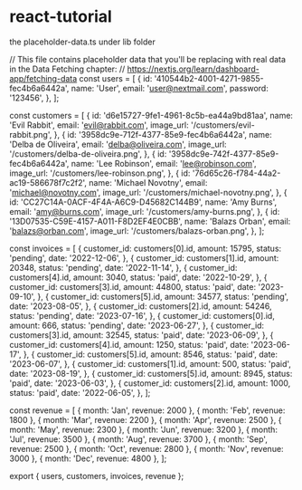 # react-tutorial


the placeholder-data.ts under lib folder

// This file contains placeholder data that you'll be replacing with real data in the Data Fetching chapter:
// https://nextjs.org/learn/dashboard-app/fetching-data
const users = [
  {
    id: '410544b2-4001-4271-9855-fec4b6a6442a',
    name: 'User',
    email: 'user@nextmail.com',
    password: '123456',
  },
];

const customers = [
  {
    id: 'd6e15727-9fe1-4961-8c5b-ea44a9bd81aa',
    name: 'Evil Rabbit',
    email: 'evil@rabbit.com',
    image_url: '/customers/evil-rabbit.png',
  },
  {
    id: '3958dc9e-712f-4377-85e9-fec4b6a6442a',
    name: 'Delba de Oliveira',
    email: 'delba@oliveira.com',
    image_url: '/customers/delba-de-oliveira.png',
  },
  {
    id: '3958dc9e-742f-4377-85e9-fec4b6a6442a',
    name: 'Lee Robinson',
    email: 'lee@robinson.com',
    image_url: '/customers/lee-robinson.png',
  },
  {
    id: '76d65c26-f784-44a2-ac19-586678f7c2f2',
    name: 'Michael Novotny',
    email: 'michael@novotny.com',
    image_url: '/customers/michael-novotny.png',
  },
  {
    id: 'CC27C14A-0ACF-4F4A-A6C9-D45682C144B9',
    name: 'Amy Burns',
    email: 'amy@burns.com',
    image_url: '/customers/amy-burns.png',
  },
  {
    id: '13D07535-C59E-4157-A011-F8D2EF4E0CBB',
    name: 'Balazs Orban',
    email: 'balazs@orban.com',
    image_url: '/customers/balazs-orban.png',
  },
];

const invoices = [
  {
    customer_id: customers[0].id,
    amount: 15795,
    status: 'pending',
    date: '2022-12-06',
  },
  {
    customer_id: customers[1].id,
    amount: 20348,
    status: 'pending',
    date: '2022-11-14',
  },
  {
    customer_id: customers[4].id,
    amount: 3040,
    status: 'paid',
    date: '2022-10-29',
  },
  {
    customer_id: customers[3].id,
    amount: 44800,
    status: 'paid',
    date: '2023-09-10',
  },
  {
    customer_id: customers[5].id,
    amount: 34577,
    status: 'pending',
    date: '2023-08-05',
  },
  {
    customer_id: customers[2].id,
    amount: 54246,
    status: 'pending',
    date: '2023-07-16',
  },
  {
    customer_id: customers[0].id,
    amount: 666,
    status: 'pending',
    date: '2023-06-27',
  },
  {
    customer_id: customers[3].id,
    amount: 32545,
    status: 'paid',
    date: '2023-06-09',
  },
  {
    customer_id: customers[4].id,
    amount: 1250,
    status: 'paid',
    date: '2023-06-17',
  },
  {
    customer_id: customers[5].id,
    amount: 8546,
    status: 'paid',
    date: '2023-06-07',
  },
  {
    customer_id: customers[1].id,
    amount: 500,
    status: 'paid',
    date: '2023-08-19',
  },
  {
    customer_id: customers[5].id,
    amount: 8945,
    status: 'paid',
    date: '2023-06-03',
  },
  {
    customer_id: customers[2].id,
    amount: 1000,
    status: 'paid',
    date: '2022-06-05',
  },
];

const revenue = [
  { month: 'Jan', revenue: 2000 },
  { month: 'Feb', revenue: 1800 },
  { month: 'Mar', revenue: 2200 },
  { month: 'Apr', revenue: 2500 },
  { month: 'May', revenue: 2300 },
  { month: 'Jun', revenue: 3200 },
  { month: 'Jul', revenue: 3500 },
  { month: 'Aug', revenue: 3700 },
  { month: 'Sep', revenue: 2500 },
  { month: 'Oct', revenue: 2800 },
  { month: 'Nov', revenue: 3000 },
  { month: 'Dec', revenue: 4800 },
];

export { users, customers, invoices, revenue };


